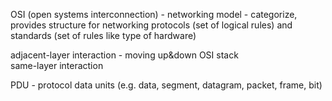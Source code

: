 OSI (open systems interconnection) - networking model - categorize, provides structure for networking protocols (set of logical rules) and standards (set of rules like type of hardware)  

adjacent-layer interaction - moving up&down OSI stack  
same-layer interaction

PDU - protocol data units (e.g. data, segment, datagram, packet, frame, bit)